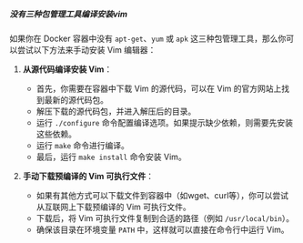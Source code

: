 
##### 没有三种包管理工具编译安装vim

如果你在 Docker 容器中没有 `apt-get`、`yum` 或 `apk` 这三种包管理工具，那么你可以尝试以下方法来手动安装 Vim 编辑器：

1. **从源代码编译安装 Vim**：
    
    - 首先，你需要在容器中下载 Vim 的源代码，可以在 Vim 的官方网站上找到最新的源代码包。
    - 解压下载的源代码包，并进入解压后的目录。
    - 运行 `./configure` 命令配置编译选项。如果提示缺少依赖，则需要先安装这些依赖。
    - 运行 `make` 命令进行编译。
    - 最后，运行 `make install` 命令安装 Vim。
2. **手动下载预编译的 Vim 可执行文件**：
    
    - 如果有其他方式可以下载文件到容器中（如wget、curl等），你可以尝试从互联网上下载预编译的 Vim 可执行文件。
    - 下载后，将 Vim 可执行文件复制到合适的路径（例如 `/usr/local/bin`）。
    - 确保该目录在环境变量 `PATH` 中，这样就可以直接在命令行中运行 Vim。